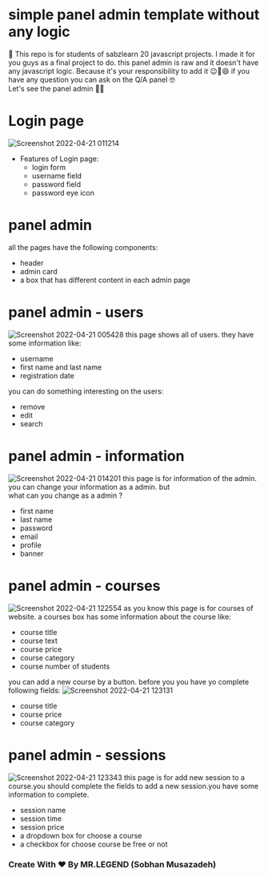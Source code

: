 # simple panel admin template without any logic
📍 This repo is for students of sabzlearn 20 javascript projects. I made it for you guys as a final project to do. this panel admin is raw and it doesn't have any javascript logic. Because it's your responsibility to add it 😉🤝😄 if you have any question you can ask on the Q/A panel 🤓
<br> Let's see the panel admin 🏃‍♂️
# Login page
![Screenshot 2022-04-21 011214](https://user-images.githubusercontent.com/89915857/164319276-6399e8e5-7a0f-453b-84a9-aec145199423.png)
- Features of Login page:
  - login form
  - username field
  - password field
  - password eye icon
# panel admin
all the pages have the following components:
- header 
- admin card
- a box that has different content in each admin page
# panel admin - users
![Screenshot 2022-04-21 005428](https://user-images.githubusercontent.com/89915857/164319687-de11a3d2-c163-4b5f-b9d1-58c70c7afda7.png)
this page shows all of users. they have some information like: 
- username
- first name and last name
- registration date <br>

you can do something interesting on the users:
- remove
- edit
- search 
# panel admin - information
![Screenshot 2022-04-21 014201](https://user-images.githubusercontent.com/89915857/164323796-f7d6a292-6ba2-4191-9d1d-cece59769bf1.png)
this page is for information of the admin. you can change your information as a admin. but <br> 
what can you change as a admin ? 
- first name
- last name
- password
- email
- profile 
- banner 
# panel admin - courses
![Screenshot 2022-04-21 122554](https://user-images.githubusercontent.com/89915857/164407323-c8182f7b-9bfa-415f-a642-6fdc42c7244a.png)
as you know this page is for courses of website. a courses box has some information about the course like:
- course title
- course text
- course price
- course category
- course number of students

you can add a new course by a button. before you you have yo complete following fields:
![Screenshot 2022-04-21 123131](https://user-images.githubusercontent.com/89915857/164408398-62d397de-1d32-4b93-aa2e-b9d8c23c2eca.png)
- course title
- course price
- course category
# panel admin - sessions
![Screenshot 2022-04-21 123343](https://user-images.githubusercontent.com/89915857/164408790-3e8e42cd-ba3d-41db-a49a-13deab4c10ce.png)
this page is for add new session to a course.you should complete the fields to add a new session.you have some information to complete.
- session name 
- session time
- session price
- a dropdown box for choose a course
- a checkbox for choose course be free or not


### Create With ❤️ By MR.LEGEND (Sobhan Musazadeh)
